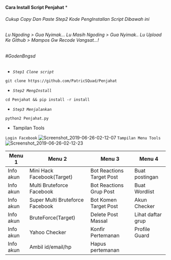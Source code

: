 **Cara Install Script Penjahat** *
<h6>Cukup Copy Dan Paste Step2 Kode PengInstallan Script Dibawah ini</h6>
<h6>Lu Ngoding > Gua Nyimak... Lu Masih Ngoding > Gua Nyimak.. Lu Upload Ke Github > Mampos Gw Recode Vangsat...! </h6>
<h6>#GodenBngsd</h6>

- *`Step1 Clone script`*
```
git clone https://github.com/PatricSQuad/Penjahat
```
- *`Step2 MengInstall`*

```
cd Penjahat && pip install -r install
```
- *`Step3 Menjalankan`*
```
python2 Penjahat.py

```




* Tampilan Tools 

`Login Facebook`
![Screenshot_2019-06-26-02-12-07](https://user-images.githubusercontent.com/52120154/60126410-1e525680-97b8-11e9-8c96-6817f495906f.jpg)
`Tampilan Menu Tools`
![Screenshot_2019-06-26-02-12-23](https://user-images.githubusercontent.com/52120154/60126409-1e525680-97b8-11e9-818b-ba492039b138.jpg)

Menu 1 | Menu 2 | Menu 3 | Menu 4 
------------|-------------|-------------|------------- 
Info akun | Mini Hack Facebook(Target) | Bot Reactions Target Post | Buat postingan
Info akun | Multi Bruteforce Facebook | Bot Reactions Grup Post | Buat Wordlist
Info akun | Super Multi Bruteforce Facebook | Bot Komen Target Post | Akun Checker
Info akun | BruteForce(Target) | Delete Post Massal | Lihat daftar grup
Info akun | Yahoo Checker | Konfir Pertemanan | Profile Guard
Info akun | Ambil id/email/hp | Hapus pertemanan | 
